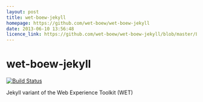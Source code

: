 ```yaml
---
layout: post
title: wet-boew-jekyll
homepage: https://github.com/wet-boew/wet-boew-jekyll
date: 2013-06-10 13:56:48
licence_link: https://github.com/wet-boew/wet-boew-jekyll/blob/master/Licence-fr.txt
---
```

wet-boew-jekyll
===============
[![Build Status](https://travis-ci.org/wet-boew/wet-boew-jekyll.svg?branch=master)](https://travis-ci.org/wet-boew/wet-boew-jekyll)

Jekyll variant of the Web Experience Toolkit (WET) 

